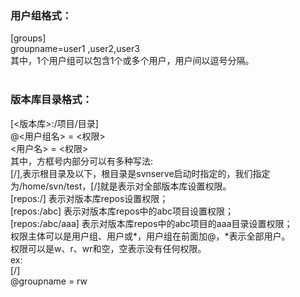 <!--
author: vaster
date: 2015-11-25 16:44:47
title: 【Linux-SVN】authz配置文件
tags: Linux,svn
category: Linux,Linux服务
status: publish
summary: 用户组格式：[groups]groupname=user1 ,user2,user3其中，1个用户组可以包含1个或多个用户，用户间以逗号分隔。版本库目录格式：[&lt;版本库&gt;:/项目/目录]@&lt;用户组名&gt; = &lt;权限&gt;&lt;用户名&gt; = &
-->

<h3><strong>用户组格式：</strong></h3>
<div>[groups]</div>
<div>groupname=user1 ,user2,user3</div>
<div>其中，1个用户组可以包含1个或多个用户，用户间以逗号分隔。</div>
<div></div>
<br />
<h3><strong>版本库目录格式：</strong></h3>
<div>[&lt;版本库&gt;:/项目/目录]</div>
<div>@&lt;用户组名&gt; = &lt;权限&gt;</div>
<div>&lt;用户名&gt; = &lt;权限&gt;</div>
<div>其中，方框号内部分可以有多种写法:</div>
<div>[/],表示根目录及以下，根目录是svnserve启动时指定的，我们指定为/home/svn/test，[/]就是表示对全部版本库设置权限。</div>
<div>[repos:/] 表示对版本库repos设置权限；</div>
<div>[repos:/abc] 表示对版本库repos中的abc项目设置权限；</div>
<div>[repos:/abc/aaa] 表示对版本库repos中的abc项目的aaa目录设置权限；</div>
<div>权限主体可以是用户组、用户或*，用户组在前面加@，*表示全部用户。</div>
<div>权限可以是w、r、wr和空，空表示没有任何权限。</div>
<div></div>
<div>ex:</div>
<div>[/]</div>
<div>@groupname = rw</div>